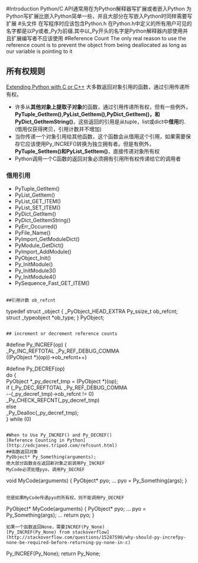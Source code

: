 #Introduction
    Python/C API通常用在为Python解释器写扩展或者嵌入Python
    为Python写扩展比嵌入Python简单一些，并且大部分在写嵌入Python时同样需要写扩展
#头文件
    在写程序时应该包含Python.h
    在Python.h中定义的所有用户可见的名字都是以Py或者_Py为前缀.其中以_Py开头的名字是Python解释器内部使用并且扩展编写者不应该使用
#Reference Count
    The only real reason to use the reference count is to prevent the object from being deallocated as long as our variable is pointing to it
## 所有权规则
[Extending Python with C or C++](http://www.incoding.org/admin/archives/808.html)
大多数返回对象引用的函数，通过引用传递所有权。
* 许多从**其他对象上提取子对象**的函数，通过引用传递所有权，但有一些例外，**PyTuple_GetItem(),PyList_GetItem(),PyDict_GetItem()，和PyDict_GetItemString()**，这些返回的引用是从tuple，list或dict中**借用**的.(借用仅获得拷贝，引用计数并不增加)
* 当你传递一个对象引用给其他函数，这个函数会从借用这个引用，如果需要保存它应该使用Py_INCREF()转换为独立拥有者。但是有例外，**PyTuple_SetItem()和PyList_SetItem()**，直接传递对象所有权
* Python调用一个C函数的返回对象必须拥有引用所有权传递给它的调用者    

### 借用引用
* PyTuple_GetItem()
* PyList_GetItem()
* PyList_GET_ITEM()
* PyList_SET_ITEM()
* PyDict_GetItem()
* PyDict_GetItemString()
* PyErr_Occurred()
* PyFile_Name()
* PyImport_GetModuleDict()
* PyModule_GetDict()
* PyImport_AddModule()
* PyObject_Init()
* Py_InitModule()
* Py_InitModule3()
* Py_InitModule4()
* PySequence_Fast_GET_ITEM()
```

##引用计数 ob_refcnt
```
typedef struct _object {
    _PyObject_HEAD_EXTRA
    Py_ssize_t ob_refcnt;
    struct _typeobject *ob_type;
} PyObject;                    
```

## increment or decrement reference counts
```
#define Py_INCREF(op) (                         \
    _Py_INC_REFTOTAL  _Py_REF_DEBUG_COMMA       \
    ((PyObject *)(op))->ob_refcnt++)

#define Py_DECREF(op)                                   \
    do {                                                \
        PyObject *_py_decref_tmp = (PyObject *)(op);    \
        if (_Py_DEC_REFTOTAL  _Py_REF_DEBUG_COMMA       \
        --(_py_decref_tmp)->ob_refcnt != 0)             \
            _Py_CHECK_REFCNT(_py_decref_tmp)            \
        else                                            \
        _Py_Dealloc(_py_decref_tmp);                    \
    } while (0)
```

#When to Use Py_INCREF() and Py_DECREF()
[Reference Counting in Python](http://edcjones.tripod.com/refcount.html)
##函数返回对象
PyObject* Py_Something(arguments);
绝大部分函数会在返回新对象之前调用Py_INCREF
MyCode必须处理pyo，调用Py_DECREF

```
void MyCode(arguments)
{
    PyObject* pyo;
    ...
    pyo = Py_Something(args);
}
```

但是如果MyCode传递pyo的所有权，则不能调用Py_DECREF

```
PyObject* MyCode(arguments) {
    PyObject* pyo;
    ...
    pyo = Py_Something(args);
    ...
    return pyo;
}
```
如果一个函数返回None，需要INCREF(Py_None)
[Py_INCREF(Py_None) from stackoverflow](http://stackoverflow.com/questions/15287590/why-should-py-increfpy-none-be-required-before-returning-py-none-in-c)
```
Py_INCREF(Py_None);
return Py_None;
```

